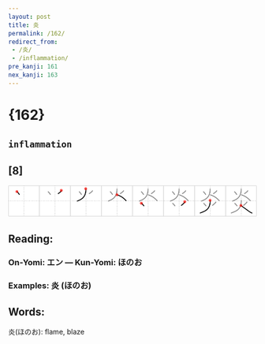 ```yaml
---
layout: post
title: 炎
permalink: /162/
redirect_from:
 - /炎/
 - /inflammation/
pre_kanji: 161
nex_kanji: 163
---
```


# {162}

## `inflammation`

## [8]

<div class="stroke"><img src="../images/E7828E.png" /></div>

## Reading:

### On-Yomi: エン &mdash; Kun-Yomi: ほのお

### Examples: 炎 (ほのお)

## Words:

炎(ほのお): flame, blaze
